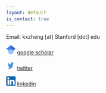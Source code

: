 ```yaml
---
layout: default
is_contact: true
---
```


Email: kxzheng [at] Stanford [dot] edu

<p class="contact-field">
    <img src="img/icon_scholar.png" class="contact-img" alt="photo" style="height: 25px; width: 25px">
    <a id="scholar-contact" href="https://scholar.google.com/citations?user=sPHe8J4AAAAJ&hl=en&oi=ao"><u>google scholar</u></a>
</p>

<p>
		<p class="contact-field">
			<img src="img/icon_twitter.png" class="contact-img" alt="photo" style="height: 25px; width: 25px">
			<a id="X (formerly Twitter)" href="https://x.com/kristinexzheng"><u>twitter</u></a>
		</p>
	</p>
	<p>
		<p class="contact-field">
			<img src="img/icon_linkedin.png" class="contact-img" alt="photo" style="height: 25px; width: 25px">
			<a id="linkedin-contact" href="https://www.linkedin.com/in/kristine-zheng"><u>linkedin</u></a>
		</p>
	</p>

